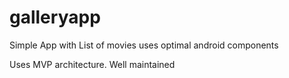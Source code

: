 # galleryapp
Simple App with List of movies uses optimal android components

Uses MVP architecture. Well maintained
